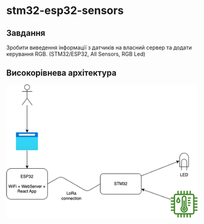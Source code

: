 # stm32-esp32-sensors

## Завдання
Зробити виведення інформації з датчиків на власний сервер та додати керування RGB. (STM32/ESP32, All Sensors, RGB Led)

## Високорівнева архітектура
![](docs/hld.png)